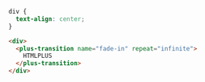 ```css [style]
div {
  text-align: center;
}
```

```html [template]
<div>
  <plus-transition name="fade-in" repeat="infinite">
    HTMLPLUS
  </plus-transition>
</div>
```
